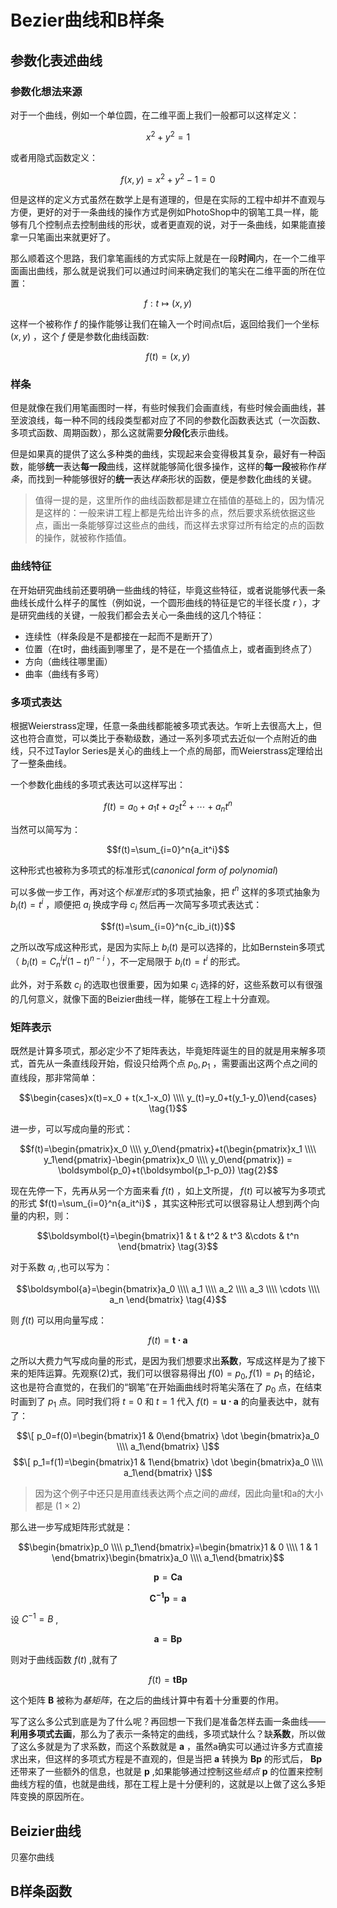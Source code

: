 # Bezier曲线和B样条

## 参数化表述曲线
### 参数化想法来源
对于一个曲线，例如一个单位圆，在二维平面上我们一般都可以这样定义：

 $$x^2+y^2=1$$

或者用隐式函数定义：

 $$f(x,y)=x^2+y^2-1=0$$

但是这样的定义方式虽然在数学上是有道理的，但是在实际的工程中却并不直观与方便，更好的对于一条曲线的操作方式是例如PhotoShop中的钢笔工具一样，能够有几个控制点去控制曲线的形状，或者更直观的说，对于一条曲线，如果能直接拿一只笔画出来就更好了。

那么顺着这个思路，我们拿笔画线的方式实际上就是在一段**时间**内，在一个二维平面画出曲线，那么就是说我们可以通过时间来确定我们的笔尖在二维平面的所在位置：

 $$f:t\mapsto (x,y)$$

这样一个被称作 $f$ 的操作能够让我们在输入一个时间点t后，返回给我们一个坐标 $(x,y)$ ，这个 $f$ 便是参数化曲线函数:

 $$f(t)=(x,y)$$

### 样条
但是就像在我们用笔画图时一样，有些时候我们会画直线，有些时候会画曲线，甚至波浪线，每一种不同的线段类型都对应了不同的参数化函数表达式（一次函数、多项式函数、周期函数），那么这就需要**分段化**表示曲线。

但是如果真的提供了这么多种类的曲线，实现起来会变得极其复杂，最好有一种函数，能够**统一**表达**每一段**曲线，这样就能够简化很多操作，这样的**每一段**被称作*样条*，而找到一种能够很好的**统一**表达*样条*形状的函数，便是参数化曲线的关键。

> 值得一提的是，这里所作的曲线函数都是建立在插值的基础上的，因为情况是这样的：一般来讲工程上都是先给出许多的点，然后要求系统依据这些点，画出一条能够穿过这些点的曲线，而这样去求穿过所有给定的点的函数的操作，就被称作插值。

### 曲线特征
在开始研究曲线前还要明确一些曲线的特征，毕竟这些特征，或者说能够代表一条曲线长成什么样子的属性（例如说，一个圆形曲线的特征是它的半径长度 $r$ ），才是研究曲线的关键，一般我们都会去关心一条曲线的这几个特征：

+ 连续性（样条段是不是都接在一起而不是断开了）
+ 位置（在t时，曲线画到哪里了，是不是在一个插值点上，或者画到终点了）
+ 方向（曲线往哪里画）
+ 曲率（曲线有多弯）

### 多项式表达
根据Weierstrass定理，任意一条曲线都能被多项式表达。乍听上去很高大上，但这也符合直觉，可以类比于泰勒级数，通过一系列多项式去近似一个点附近的曲线，只不过Taylor Series是关心的曲线上一个点的局部，而Weierstrass定理给出了一整条曲线。

一个参数化曲线的多项式表达可以这样写出：

 $$f(t)=a_0+a_1t+a_2t^2+\cdots+a_nt^n$$

当然可以简写为：

 $$f(t)=\sum_{i=0}^n{a_it^i}$$  

这种形式也被称为多项式的标准形式(*canonical form of polynomial*)

可以多做一步工作，再对这个*标准形式*的多项式抽象，把 $t^n$ 这样的多项式抽象为 $b_i(t)=t^i$ ，顺便把 $a_i$ 换成字母 $c_i$ 然后再一次简写多项式表达式：

 $$f(t)=\sum_{i=0}^n{c_ib_i(t)}$$  

之所以改写成这种形式，是因为实际上 $b_i(t)$ 是可以选择的，比如Bernstein多项式（ $b_i(t)=C_n^it^i(1-t)^{n-i}$ ），不一定局限于 $b_i(t)=t^i$ 的形式。

此外，对于系数 $c_i$ 的选取也很重要，因为如果 $c_i$ 选择的好，这些系数可以有很强的几何意义，就像下面的Beizier曲线一样，能够在工程上十分直观。

### 矩阵表示
既然是计算多项式，那必定少不了矩阵表达，毕竟矩阵诞生的目的就是用来解多项式，首先从一条直线段开始，假设只给两个点 $p_0,p_1$ ，需要画出这两个点之间的直线段，那非常简单：

 $$\begin{cases}x(t)=x_0 + t(x_1-x_0) \\\\ y_(t)=y_0+t(y_1-y_0)\end{cases} \tag{1}$$

进一步，可以写成向量的形式：

 $$f(t)=\begin{pmatrix}x_0 \\\\ y_0\end{pmatrix}+t(\begin{pmatrix}x_1 \\\\ y_1\end{pmatrix}-\begin{pmatrix}x_0 \\\\ y_0\end{pmatrix}) = \boldsymbol{p_0}+t(\boldsymbol{p_1-p_0}) \tag{2}$$

 现在先停一下，先再从另一个方面来看 $f(t)$ ，如上文所提， $f(t)$ 可以被写为多项式的形式 $f(t)=\sum_{i=0}^n{a_it^i}$ ，其实这种形式可以很容易让人想到两个向量的内积，则：

 $$\boldsymbol{t}=\begin{bmatrix}1 & t & t^2 & t^3 &\cdots & t^n \end{bmatrix} \tag{3}$$  

对于系数 $a_i$ ,也可以写为：

 $$\boldsymbol{a}=\begin{bmatrix}a_0 \\\\ a_1 \\\\ a_2 \\\\ a_3 \\\\ \cdots \\\\ a_n \end{bmatrix} \tag{4}$$  

 则 $f(t)$ 可以用向量写成：

  $$f(t)=\boldsymbol{t \cdot a} \tag{5}$$  

之所以大费力气写成向量的形式，是因为我们想要求出**系数**，写成这样是为了接下来的矩阵运算。先观察(2)式，我们可以很容易得出 $f(0)=p_0,f(1)=p_1$ 的结论，这也是符合直觉的，在我们的“钢笔”在开始画曲线时将笔尖落在了 $p_0$ 点，在结束时画到了 $p_1$ 点。同时我们将 $t=0$ 和 $t=1$ 代入 $f(t)=\boldsymbol{u \cdot a}$ 的向量表达中，就有了：

 $$\[ p_0=f(0)=\begin{bmatrix}1 & 0\end{bmatrix} \dot \begin{bmatrix}a_0 \\\\ a_1\end{bmatrix} \]$$
 $$\[ p_1=f(1)=\begin{bmatrix}1 & 1\end{bmatrix} \dot \begin{bmatrix}a_0 \\\\ a_1\end{bmatrix} \]$$

> 因为这个例子中还只是用直线表达两个点之间的*曲线*，因此向量t和a的大小都是 $(1 \times 2)$ 

那么进一步写成矩阵形式就是：

 $$\begin{bmatrix}p_0 \\\\ p_1\end{bmatrix}=\begin{bmatrix}1 & 0 \\\\ 1 & 1 \end{bmatrix}\begin{bmatrix}a_0 \\\\ a_1\end{bmatrix}$$

 $$\boldsymbol{p}=\boldsymbol{Ca}$$

 $$\boldsymbol{C^{-1}p}=\boldsymbol{a}$$

设 $C^{-1}=B$ ,

 $$\boldsymbol{a}=\boldsymbol{Bp}$$

则对于曲线函数 $f(t)$ ,就有了

 $$f(t)=\boldsymbol{t B p}$$

这个矩阵 $\boldsymbol{B}$ 被称为*基矩阵*，在之后的曲线计算中有着十分重要的作用。

写了这么多公式到底是为了什么呢？再回想一下我们是准备怎样去画一条曲线——**利用多项式去画**，那么为了表示一条特定的曲线，多项式缺什么？缺**系数**，所以做了这么多就是为了求系数，而这个系数就是 $\boldsymbol{a}$ ，虽然a确实可以通过许多方式直接求出来，但这样的多项式方程是不直观的，但是当把 $\boldsymbol{a}$ 转换为 $\boldsymbol{Bp}$ 的形式后， $\boldsymbol{Bp}$ 还带来了一些额外的信息，也就是 $\boldsymbol{p}$ ,如果能够通过控制这些*结点* $\boldsymbol{p}$ 的位置来控制曲线方程的值，也就是曲线，那在工程上是十分便利的，这就是以上做了这么多矩阵变换的原因所在。

## Beizier曲线

贝塞尔曲线
### 

## B样条函数

### 